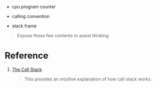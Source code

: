 - cpu program counter 

- calling convention

- stack frame

> Expose these few contents to assist thinking

# Reference

1. [The Call Stack](https://www.youtube.com/watch?v=Q2sFmqvpBe0)

    > This provides an intuitive explanation of how call stack works.
